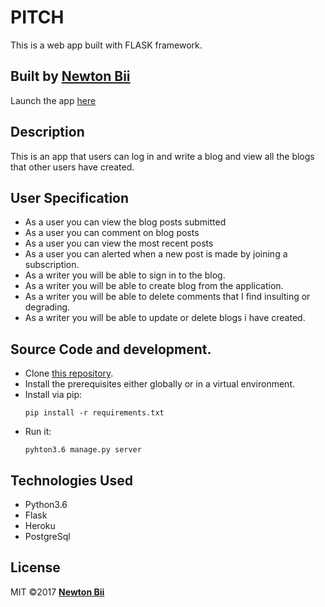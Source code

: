 # PITCH
This is a web app built with FLASK framework.
## Built by  [Newton Bii](https://github.com/NewtonBii)
Launch the app [here](https://newton-personal-blog.herokuapp.com)

## Description
This is an app that users can log in and write a blog and view all the blogs that other users have created.

## User Specification
  * As a user you can view the blog posts submitted
  * As a user you can comment on blog posts
  * As a user you can view the most recent posts
  * As a user you can alerted when a new post is made by joining a subscription.
  * As a writer you will be able to sign in to the blog.
  * As a writer you will be able to create blog from the application.
  * As a writer you will be able to delete comments that I find insulting or degrading.
  * As a writer you will be able to update or delete blogs i have created.

## Source Code and development.
  * Clone [this repository](https://github.com/NewtonBii/personal-blog).
  * Install the prerequisites either globally or in a virtual environment.
  * Install via pip:
    ```
    pip install -r requirements.txt
    ```
  * Run it:
    ```
    pyhton3.6 manage.py server
    ```


## Technologies Used
  * Python3.6
  * Flask
  * Heroku
  * PostgreSql

## License
MIT &copy;2017 **[Newton Bii](https://github.com/NewtonBii)**
